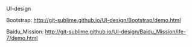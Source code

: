 UI-design

Bootstrap: http://git-sublime.github.io/UI-design/Bootstrap/demo.html

Baidu_Mission: http://git-sublime.github.io/UI-design/Baidu_Mission/ife-7/demo.html
